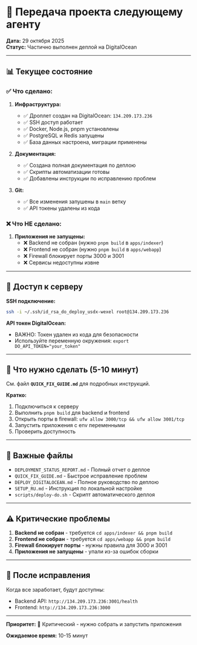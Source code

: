 # 🤝 Передача проекта следующему агенту

**Дата:** 29 октября 2025  
**Статус:** Частично выполнен деплой на DigitalOcean

---

## 📊 Текущее состояние

### ✅ Что сделано:

1. **Инфраструктура:**
   - ✅ Дроплет создан на DigitalOcean: `134.209.173.236`
   - ✅ SSH доступ работает
   - ✅ Docker, Node.js, pnpm установлены
   - ✅ PostgreSQL и Redis запущены
   - ✅ База данных настроена, миграции применены

2. **Документация:**
   - ✅ Создана полная документация по деплою
   - ✅ Скрипты автоматизации готовы
   - ✅ Добавлены инструкции по исправлению проблем

3. **Git:**
   - ✅ Все изменения запушены в `main` ветку
   - ✅ API токены удалены из кода

### ❌ Что НЕ сделано:

1. **Приложения не запущены:**
   - ❌ Backend не собран (нужно `pnpm build` в `apps/indexer`)
   - ❌ Frontend не собран (нужно `pnpm build` в `apps/webapp`)
   - ❌ Firewall блокирует порты 3000 и 3001
   - ❌ Сервисы недоступны извне

---

## 🔑 Доступ к серверу

**SSH подключение:**
```bash
ssh -i ~/.ssh/id_rsa_do_deploy_usdx-wexel root@134.209.173.236
```

**API токен DigitalOcean:**
- ВАЖНО: Токен удален из кода для безопасности
- Используйте переменную окружения: `export DO_API_TOKEN="your_token"`

---

## 🎯 Что нужно сделать (5-10 минут)

См. файл **`QUICK_FIX_GUIDE.md`** для подробных инструкций.

**Кратко:**
1. Подключиться к серверу
2. Выполнить `pnpm build` для backend и frontend
3. Открыть порты в firewall: `ufw allow 3000/tcp && ufw allow 3001/tcp`
4. Запустить приложения с env переменными
5. Проверить доступность

---

## 📁 Важные файлы

- `DEPLOYMENT_STATUS_REPORT.md` - Полный отчет о деплое
- `QUICK_FIX_GUIDE.md` - Быстрое исправление проблем
- `DEPLOY_DIGITALOCEAN.md` - Полное руководство по деплою
- `SETUP_RU.md` - Инструкция по локальной настройке
- `scripts/deploy-do.sh` - Скрипт автоматического деплоя

---

## ⚠️ Критические проблемы

1. **Backend не собран** - требуется `cd apps/indexer && pnpm build`
2. **Frontend не собран** - требуется `cd apps/webapp && pnpm build`
3. **Firewall блокирует порты** - нужны правила для 3000 и 3001
4. **Приложения не запущены** - упали из-за ошибок сборки

---

## 🚀 После исправления

Когда все заработает, будут доступны:
- Backend API: `http://134.209.173.236:3001/health`
- Frontend: `http://134.209.173.236:3000`

---

**Приоритет:** 🔴 Критический - нужно собрать и запустить приложения

**Ожидаемое время:** 10-15 минут

